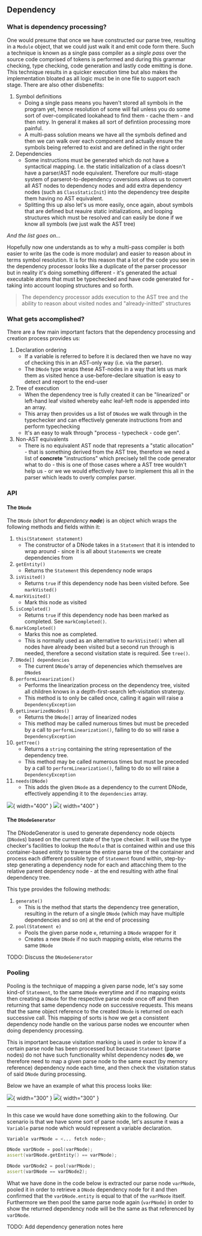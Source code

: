 ## Dependency

### What is dependency processing?

One would presume that once we have constructed our parse tree, resulting in a `Module` object, that we could just walk it and emit code form there. Such a technique is known as a single pass compiler as a _single pass_ over the source code comprised of tokens is performed and during this grammar checking, type checking, code generation and lastly code emitting is done. This technique results in a quicker execution time but also makes the implementation bloated as all logic must be in one file to support each stage. There are also other disbenefits:

1. Symbol definitions
    * Doing a single pass means you haven't stored all symbols in the program yet, hence resolution of some will fail unless you do some sort of over-complicated lookahead to find them - cache them - and then retry. In general it makes all sort of defintiion processing more painful.
    * A multi-pass solution means we have all the symbols defined and then we can walk over each component and actually ensure the symbols being referred to exist and are defined in the right order
2. Dependencies
    * Some instructions must be generated which do not have a syntactical mapping. I.e. the static initialization of a class doesn't have a parser/AST node equivalent. Therefore our multi-stage system of parserot-to-dependency coversions allows us to convert all AST nodes to dependency nodes and add extra dependency nodes (such as `ClassStaticInit`) into the dependency tree despite them having no AST equivalent.
    * Splitting this up also let's us more easily, once again, about symbols that are defined but reauire static initializations, and looping structures which must be resolved and can easily be done if we know all symbols (we just walk the AST tree)

_And the list goes on..._

Hopefully now one understands as to why a multi-pass compiler is both easier to write (as the code is more modular) and easier to reason about in terms symbol resolution. It is for this reason that a lot of the code you see in the dependency processor looks like a duplicate of the parser processor but in reality it's doing something different - it's generated the actual executable atoms that must be typechecked and have code generated for - taking into account looping structures and so forth.

> The dependency processor adds execution to the AST tree and the ability to reason about visited nodes and "already-initted" structures

### What gets accomplished?

There are a few main important factors that the dependency processing and creation process provides us:

1. Declaration ordering
    * If a variable is referred to before it is declared then we have no way of checking this in an AST-only way (i.e. via the parser).
    * The `DNode` type wraps these AST-nodes in a way that lets us mark them as visited hence a use-before-declare situation is easy to detect and report to the end-user
2. Tree of execution
    * When the dependency tree is fully created it can be "linearized" or left-hand leaf visited whereby eahc leaf-left node is appended into an array.
    * This array then provides us a list of `DNode`s we walk through in the typechecker and can effectively generate instructions from and perform typechecking
    * It's an easy to walk through "process - typecheck - code gen".
3. Non-AST equivalents
    * There is no equivalent AST node that represents a "static allocation" - that is something derived from the AST tree, therefore we need a list of **concrete** "instructions" which precisely tell the code generator what to do - this is one of those cases where a AST tree wouldn't help us - or we we would effectively have to implement this all in the parser which leads to overly complex parser.

### API

#### The `DNode`

The `DNode` (short for _**d**ependency **node**_) is an object which wraps the following methods and fields within it:

1. `this(Statement statement)`
    * The constructor of a DNode takes in a `Statement` that it is intended to wrap around - since it is all about `Statement`s we create dependencies from
2. `getEntity()`
    * Returns the `Statement` this dependency node wraps
3. `isVisited()`
    * Returns `true` if this dependency node has been visited before. See `markVisted()`
4. `markVisited()`
    * Mark this node as visited
5. `isCompleted()`
    * Returns `true` if this dependency node has been marked as completed. See `markCompleted()`.
6. `markCompleted()`
    * Marks this noe as completed.
    * This is normally used as an alternative to `markVisited()` when all nodes have already been visited but a second run through is needed, therefore a second visitation state is required. See `tree()`.
7. `DNode[] dependencies`
    * The current `DNode`'s array of depenencies which themselves are `DNode`s 
8. `performLinearization()`
    * Performs the linearization process on the dependency tree, visited all children knows in a depth-first-search left-visitation stratergy. 
    * This method is to only be called once, calling it again will raise a `DependencyException`
9. `getLinearizedNodes()`
    * Returns the `DNode[]` array of linearized nodes
    * This method may be called numerous times but must be preceded by a call to `performLinearization()`, failing to do so will raise a `DependencyException`
10. `getTree()`
    * Returns a `string` containing the string representation of the dependency tree.
    * This method may be called numerous times but must be preceded by a call to `performLinearization()`, failing to do so will raise a `DependencyException`
11. `needs(DNode)`
    * This adds the given `DNode` as a dependency to the current DNode, effectively appending it to the `dependencies` array.

![](docs/graphs/dnode.dot.png){ width="400" }
![](../../graphs/dnode.dot.svg){ width="400" }

#### The `DNodeGenerator`

The DNodeGenerator is used to generate dependency node objects (`DNode`s) based on the current state of the type checker. It will use the type checker's facilities to lookup the `Module` that is contained within and use this container-based entity to traverse the entire parse tree of the container and process each different possible type of `Statement` found within, step-by-step generating a dependency node for each and attacching them to the relative parent dependency node - at the end resulting with athe final dependency tree.

This type provides the following methods:

1. `generate()`
    * This is the method that starts the dependency tree generation, resulting in the return of a single `DNode` (which may have multiple dependencies and so on) at the end of processing
2. `pool(Statement e)`
    * Pools the given parse node `e`, returning a `DNode` wrapper for it
    * Creates a new `DNode` if no such mapping exists, else returns the same `DNode`


TODO: Discuss the `DNodeGenerator`

### Pooling

Pooling is the technique of mapping a given parse node, let's say some kind-of `Statement`, to the same `DNode` everytime and if no mapping exists then creating a `DNode` for the respective parse node once off and then returning that same dependency node on successive requests. This means that the same object reference to the created `DNode` is returned on each successive call. This mapping of sorts is how we get a consistent dependency node handle on the various parse nodes we encounter when doing dependency processing.

This is important because visitation marking is used in order to know if a certain parse node has been processed but because `Statement` (parse nodes) do not have such functionality whilst dependency nodes **do**, we therefore need to map a given parse node to the same exact (by memory reference) dependency node each time, and then check the visitation status of said `DNode` during processing.

Below we have an example of what this process looks like:

![](docs/graphs/pooling.dot.png){ width="300" }
![](../../graphs/pooling.dot.svg){ width="300" }

---

In this case we would have done something akin to the following. Our scenario is that we have some sort of parse node, let's assume it was a `Variable` parse node which would represent a variable declaration. 

```{.d .numberLines}
Variable varPNode = <... fetch node>;

DNode varDNode = pool(varPNode);
assert(varDNode.getEntity() == varPNode);

DNode varDNode2 = pool(varPNode);
assert(varDNode == varDNode2);
```


What we have done in the code below is extracted our parse node `varPNode`, pooled it in order to retrieve a `DNode` dependency node for it and then confirmed that the `varDNode.entity` is equal to that of the `varPNode` itself. Furthermore we then pool the same parse node again (`varPNode`) in order to show the returned dependency node will be the same as that referenced by `varDNode`.

TODO: Add dependency generation notes here